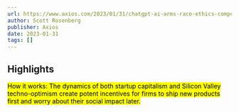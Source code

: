 ```yaml
---
url: https://www.axios.com/2023/01/31/chatgpt-ai-arms-race-ethics-competition
author: Scott Rosenberg
publisher: Axios
date: 2023-01-31
tags: []
---
```


## Highlights
<mark>How it works: The dynamics of both startup capitalism and Silicon Valley techno-optimism create potent incentives for firms to ship new products first and worry about their social impact later.</mark>

